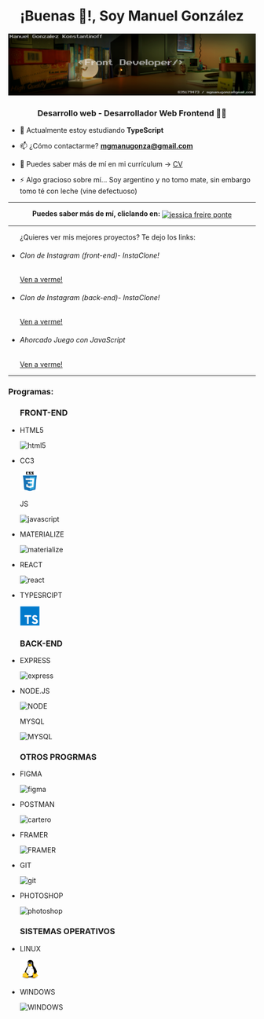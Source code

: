 
<h1 align="center" color="#7854db">¡Buenas 👋!, Soy Manuel González</h1>
<img src="https://github.com/Manuel080696/PruebasManu/blob/main/renderCompositingFinal.png?raw=true"/>
<h3 align="center">Desarrollo web - Desarrollador Web Frontend 👨‍💻</h3>

- 🌱 Actualmente estoy estudiando **TypeScript**

- 📫 ¿Cómo contactarme? **mgmanugonza@gmail.com**

- 📄 Puedes saber más de mí en mi currículum -> <a href="https://github.com/Manuel080696/PruebasManu/blob/main/Manuel%20Nicolas%20Gonz%C3%A1lez%20Konstantinoff.pdf">CV</a>

- ⚡ Algo gracioso sobre mí... Soy argentino y no tomo mate, sin embargo tomo té con leche (vine defectuoso)


<hr/>
<p align="center">
<strong> Puedes saber más de mí, cliclando en:  </strong>
<a href="https://www.linkedin.com/in/manuelgonz%C3%A1lezkonstantinoff/" >
 <img align="center" src="https://upload.wikimedia.org/wikipedia/commons/thumb/a/aa/LinkedIn_2021.svg/200px-LinkedIn_2021.svg.png" alt="jessica freire ponte" height="30"/> 
</a>
</p>
<hr/>
<ul>¿Quieres ver mis mejores proyectos? Te dejo los links:
 <li>
  <h6>Clon de Instagram (front-end)- InstaClone!</h6> <a href="https://github.com/Manuel080696/FrontEndInstaClone">Ven a verme!</a>
 </li>
 <li>
  <h6>Clon de Instagram (back-end)- InstaClone!</h6> <a href="https://github.com/Manuel080696/PROYECTO_HACKABOSS_CLON_INSTAGRAM">Ven a verme!</a>
 </li>
 <li>
  <h6>Ahorcado Juego con JavaScript</h6> <a href="https://github.com/Manuel080696/HACKABOSS-Ahorcado">Ven a verme!</a>
 </li>
</ul>
<hr/>


<h3 align="left">Programas:</h3>
<p align="left"> 
 <ul><h3>FRONT-END</h3>
  <li><p>HTML5</p>
 <img src="https://upload.wikimedia.org/wikipedia/commons/thumb/6/61/HTML5_logo_and_wordmark.svg/130px-HTML5_logo_and_wordmark.svg.png" alt="html5" width="40" height="40"/>
  </li>
  <li><p>CC3</p>
  <img src="https://raw.githubusercontent.com/devicons/devicon/master/icons/css3/css3-original-wordmark.svg " alt="css3" width="40" height="40"/> 
  </li><p>JS</p>
  <img src="https://upload.wikimedia.org/wikipedia/commons/thumb/9/99/Unofficial_JavaScript_logo_2.svg/320px-Unofficial_JavaScript_logo_2.svg.png" alt="javascript" width="40" height="40"/>
    <li><p>MATERIALIZE</p>
<img src="https://www.geekandjob.com/uploads/wiki/956d3552aeed5764da2dbd657398f6a796686d6b.png" alt="materialize" width= "40" height="40"/> 
  </li>
  <li><p>REACT</p>
   <img src="https://raw.githubusercontent.com/devicons /devicon/master/icons/react/react-original-wordmark.svg" alt="react" width="40" height="40"/>
  </li>
  <li><p>TYPESRCIPT</p>
   <img src="https://raw.githubusercontent.com/devicons/devicon/master/icons/typescript/typescript-original.svg" alt="typescript" width="40" height="40"/> 
  </li>

 </ul>
  <ul><h3>BACK-END</h3>
  <li><p>EXPRESS</p>
  <img src="https://upload.wikimedia.org/wikipedia/commons/thumb/6/64/Expressjs.png/120px-Expressjs.png" alt="express "  height="40"/> 
  </li>
  <li><p>NODE.JS</p>
  <img src="https://upload.wikimedia.org/wikipedia/commons/thumb/d/d9/Node.js_logo.svg/200px-Node.js_logo.svg.png" alt="NODE "  height="40"/> 
  </li><p>MYSQL</p>
  <img src="https://upload.wikimedia.org/wikipedia/en/thumb/d/dd/MySQL_logo.svg/100px-MySQL_logo.svg.png" alt="MYSQL"  height="40"/> 
  </li>
  </ul>

 </ul>

  </ul>
  <ul><h3>OTROS PROGRMAS</h3>
  <li><p>FIGMA</p>
<img src="https://upload.wikimedia.org/wikipedia/commons/thumb/3/33/Figma-logo.svg/64px-Figma-logo.svg.png" alt="figma"  height="40"/>
  </li>
   <li><p>POSTMAN</p>
<img src="https://www.vectorlogo.zone/logos/getpostman/getpostman-icon.svg" alt="cartero" width="40" height= "40"/>
   </li>
  <li><p>FRAMER</p>
  <img src="https://www.vectorlogo.zone/logos/framer/framer-icon.svg" alt="FRAMER" height="40"/>
  </li>
  <li><p>GIT</p>
<img src="https://www.vectorlogo.zone/logos/git-scm/git-scm-icon.svg" alt="git" width="40" height="40"/>
  </li>
  <li><p>PHOTOSHOP</p>
<img src="https://upload.wikimedia.org/wikipedia/commons/thumb/a/af/Adobe_Photoshop_CC_icon.svg/120px-Adobe_Photoshop_CC_icon.svg.png" alt="photoshop" width="40" height="40"/>
  </li>

 </ul>

   <ul><h3>SISTEMAS OPERATIVOS</h3>
  <li><p>LINUX</p>
<img src="https://raw.githubusercontent.com/devicons/devicon/master/icons/linux/linux-original.svg" alt="linux" width="40" height="40"/> 
  </li>
   <li><p>WINDOWS</p>
<img src="https://upload.wikimedia.org/wikipedia/commons/thumb/e/e2/Windows_logo_and_wordmark_-_2021.svg/250px-Windows_logo_and_wordmark_-_2021.svg.png" alt="WINDOWS" width="40" />
   </li>
 </ul>
